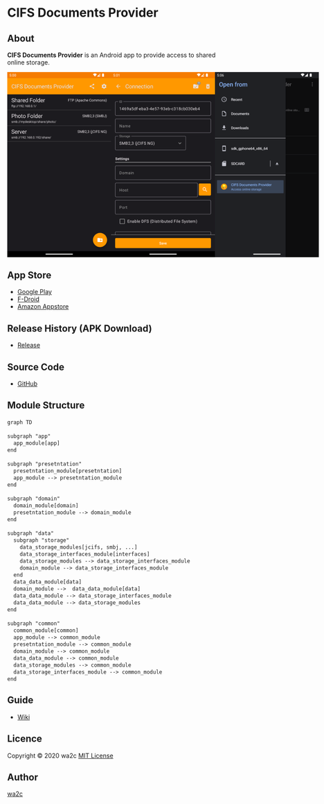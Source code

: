 CIFS Documents Provider
=======================

## About

**CIFS Documents Provider** is an Android app to provide access to shared online storage.

<div style="display: flex">
<img width="240" alt="Home Screen" src="./fastlane/metadata/android/en-US/images/phoneScreenshots/1.png" />
<img width="240" alt="Home Screen" src="./fastlane/metadata/android/en-US/images/phoneScreenshots/2.png" /> 
<img width="240" alt="Home Screen" src="./fastlane/metadata/android/en-US/images/phoneScreenshots/5.png" />
</div>

## App Store

* [Google Play](https://play.google.com/store/apps/details?id=com.wa2c.android.cifsdocumentsprovider)
* [F-Droid](https://f-droid.org/packages/com.wa2c.android.cifsdocumentsprovider/)
* [Amazon Appstore](https://www.amazon.com/gp/product/B09D4264PB) 

## Release History (APK Download)

* [Release](https://github.com/wa2c/cifs-documents-provider/releases)

## Source Code

* [GitHub](https://github.com/wa2c/cifs-documents-provider)

## Module Structure

```mermaid
graph TD

subgraph "app"
  app_module[app]
end

subgraph "presetntation"
  presetntation_module[presetntation]
  app_module --> presetntation_module
end

subgraph "domain"
  domain_module[domain]
  presetntation_module --> domain_module
end
 
subgraph "data"
  subgraph "storage"
    data_storage_modules[jcifs, smbj, ...]
    data_storage_interfaces_module[interfaces]
    data_storage_modules --> data_storage_interfaces_module
    domain_module --> data_storage_interfaces_module
  end
  data_data_module[data]
  domain_module -->  data_data_module[data]
  data_data_module --> data_storage_interfaces_module
  data_data_module --> data_storage_modules
end

subgraph "common"
  common_module[common]
  app_module --> common_module
  presetntation_module --> common_module
  domain_module --> common_module
  data_data_module --> common_module
  data_storage_modules --> common_module
  data_storage_interfaces_module --> common_module
end
```

## Guide

* [Wiki](https://github.com/wa2c/cifs-documents-provider/wiki)

## Licence

Copyright &copy; 2020 wa2c [MIT License](https://github.com/wa2c/cifs-documents-provider/blob/main/LICENSE)

## Author

[wa2c](https://github.com/wa2c)
